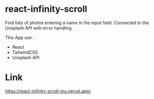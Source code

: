 # react-infinity-scroll

Find lists of photos entering a name in the input field.
Connected to the Unsplash API with error handling.

This App use :

- React
- TailwindCSS
- Unsplash API

# Link

<https://react-infinity-scroll-mu.vercel.app/>
